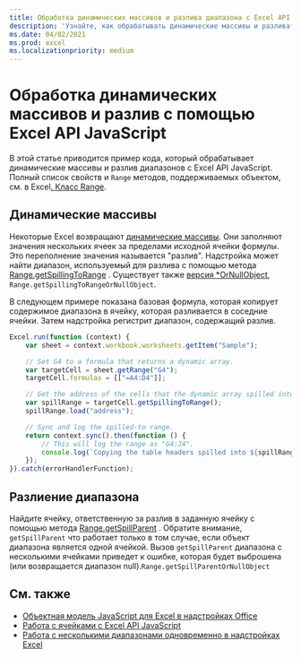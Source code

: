 ```yaml
---
title: Обработка динамических массивов и разлива диапазона с Excel API JavaScript
description: 'Узнайте, как обрабатывать динамические массивы и разливать диапазоны с помощью Excel API JavaScript.'
ms.date: 04/02/2021
ms.prod: excel
ms.localizationpriority: medium
---
```


# <a name="handle-dynamic-arrays-and-spilling-using-the-excel-javascript-api"></a>Обработка динамических массивов и разлив с помощью Excel API JavaScript

В этой статье приводится пример кода, который обрабатывает динамические массивы и разлив диапазонов с Excel API JavaScript. Полный список свойств и `Range` методов, поддерживаемых объектом, см. в Excel[. Класс Range](/javascript/api/excel/excel.range).

## <a name="dynamic-arrays"></a>Динамические массивы

Некоторые Excel возвращают [динамические массивы](https://support.microsoft.com/office/205c6b06-03ba-4151-89a1-87a7eb36e531). Они заполняют значения нескольких ячеек за пределами исходной ячейки формулы. Это переполнение значения называется "разлив". Надстройка может найти диапазон, используемый для разлива с помощью метода [Range.getSpillingToRange](/javascript/api/excel/excel.range#excel-excel-range-getspillingtorange-member(1)) . Существует также [версия *OrNullObject](../develop/application-specific-api-model.md#ornullobject-methods-and-properties), `Range.getSpillingToRangeOrNullObject`.

В следующем примере показана базовая формула, которая копирует содержимое диапазона в ячейку, которая разливается в соседние ячейки. Затем надстройка регистрит диапазон, содержащий разлив.

```js
Excel.run(function (context) {
    var sheet = context.workbook.worksheets.getItem("Sample");

    // Set G4 to a formula that returns a dynamic array.
    var targetCell = sheet.getRange("G4");
    targetCell.formulas = [["=A4:D4"]];

    // Get the address of the cells that the dynamic array spilled into.
    var spillRange = targetCell.getSpillingToRange();
    spillRange.load("address");

    // Sync and log the spilled-to range.
    return context.sync().then(function () {
        // This will log the range as "G4:J4".
        console.log(`Copying the table headers spilled into ${spillRange.address}.`);
    });
}).catch(errorHandlerFunction);
```

## <a name="range-spilling"></a>Разлиение диапазона

Найдите ячейку, ответственную за разлив в заданную ячейку с помощью метода [Range.getSpillParent](/javascript/api/excel/excel.range#excel-excel-range-getspillparent-member(1)) . Обратите внимание, `getSpillParent` что работает только в том случае, если объект диапазона является одной ячейкой. Вызов `getSpillParent` диапазона с несколькими ячейками приведет к ошибке, которая будет выброшена (или возвращается диапазон null).`Range.getSpillParentOrNullObject`

## <a name="see-also"></a>См. также

- [Объектная модель JavaScript для Excel в надстройках Office](excel-add-ins-core-concepts.md)
- [Работа с ячейками с Excel API JavaScript](excel-add-ins-cells.md)
- [Работа с несколькими диапазонами одновременно в надстройках Excel](excel-add-ins-multiple-ranges.md)

